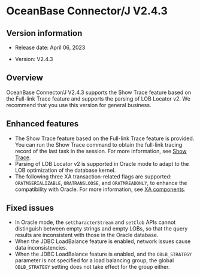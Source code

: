 # OceanBase Connector/J V2.4.3

## Version information

* Release date: April 06, 2023

* Version: V2.4.3

## Overview

OceanBase Connector/J V2.4.3 supports the Show Trace feature based on the Full-link Trace feature and supports the parsing of LOB Locator v2. We recommend that you use this version for general business.

## Enhanced features

* The Show Trace feature based on the Full-link Trace feature is provided. You can run the Show Trace command to obtain the full-link tracing record of the last task in the session. For more information, see [Show Trace](../../300.user-guide/1200.show_trace.md).
* Parsing of LOB Locator v2 is supported in Oracle mode to adapt to the LOB optimization of the database kernel.
* The following three XA transaction-related flags are supported: `ORATMSERIALIZABLE`, `ORATRANSLOOSE`, and `ORATMREADONLY`, to enhance the compatibility with Oracle. For more information, see [XA components](../../400.reference-information/100.features-specific-to-oracle-mode/500.distributed-transactions/200.xa-components.md).


## Fixed issues

* In Oracle mode, the `setCharacterStream` and `setClob` APIs cannot distinguish between empty strings and empty LOBs, so that the query results are inconsistent with those in the Oracle database.
* When the JDBC LoadBalance feature is enabled, network issues cause data inconsistencies.
* When the JDBC LoadBalance feature is enabled, and the `OBLB_STRATEGY` parameter is not specified for a load balancing group, the global `OBLB_STRATEGY` setting does not take effect for the group either.

